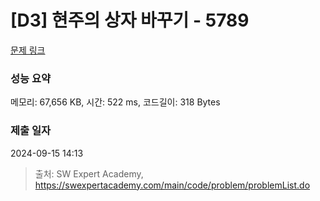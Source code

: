 # [D3] 현주의 상자 바꾸기 - 5789 

[문제 링크](https://swexpertacademy.com/main/code/problem/problemDetail.do?contestProbId=AWYygN36Qn8DFAVm) 

### 성능 요약

메모리: 67,656 KB, 시간: 522 ms, 코드길이: 318 Bytes

### 제출 일자

2024-09-15 14:13



> 출처: SW Expert Academy, https://swexpertacademy.com/main/code/problem/problemList.do